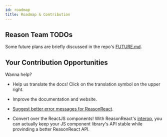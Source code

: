 ```yaml
---
id: roadmap
title: Roadmap & Contribution
---
```


## Reason Team TODOs

Some future plans are briefly discussed in the repo's [FUTURE.md](https://github.com/reasonml/reason-react/blob/master/FUTURE.md).

## Your Contribution Opportunities

Wanna help?

- Help us translate the docs! Click on the translation symbol on the upper right.

- Improve the documentation and website.

- [Suggest better error messages for ReasonReact](https://github.com/reasonml-community/error-message-improvement/issues).

- Convert over the ReactJS components! With ReasonReact's [interop](./interop.md), you can actually keep your JS component library's API stable while provinding a better ReasonReact API.
